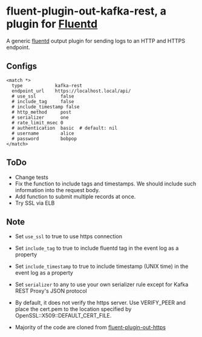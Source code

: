# fluent-plugin-out-kafka-rest, a plugin for [Fluentd](http://fluentd.org)

A generic [fluentd][1] output plugin for sending logs to an HTTP and HTTPS endpoint.

## Configs

    <match *>
      type            kafka-rest
      endpoint_url    https://localhost.local/api/
      # use_ssl         false
      # include_tag     false
      # include_timestamp false
      # http_method     post
      # serializer      one
      # rate_limit_msec 0
      # authentication  basic  # default: nil
      # username        alice
      # password        bobpop
    </match>

## ToDo

* Change tests
* Fix the function to include tags and timestamps.
  We should include such information into the request body.
* Add function to submit multiple records at once.
* Try SSL via ELB

## Note

* Set `use_ssl` to true to use https connection
* Set `include_tag` to true to include fluentd tag in the event log as a property 
* Set `include_timestamp` to true to include timestamp (UNIX time) in the event log as a property
* Set `serializer` to any to use your own serializer rule except for Kafka REST Proxy's JSON protocol
* By default, it does not verify the https server. Use VERIFY_PEER and place the cert.pem to the location specified by OpenSSL::X509::DEFAULT_CERT_FILE. 
* Majority of the code are cloned from  [fluent-plugin-out-https][2]

  [1]: http://fluentd.org/
  [2]: https://github.com/kazunori279/fluent-plugin-out-https
